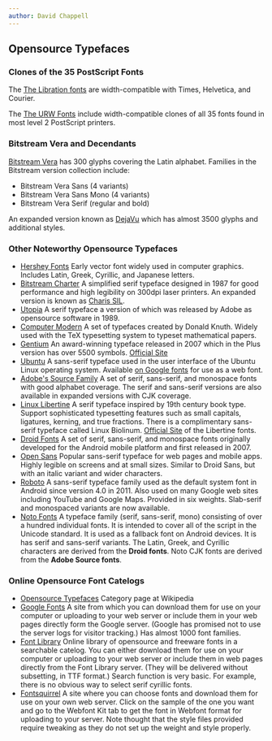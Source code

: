 ```yaml
---
author: David Chappell
---
```


## Opensource Typefaces

### Clones of the 35 PostScript Fonts

The <a href="../standard/#liberation-fonts-and-derivatives">The Libration
fonts</a> are width-compatible with Times, Helvetica, and Courier.

The <a href="../standard/#the-urw-fonts-and-gnu-freefont">The URW Fonts</a>
include width-compatible clones of all 35 fonts found in most level 2 PostScript
printers.

### Bitstream Vera and Decendants

[Bitstream Vera](https://www.gnome.org/fonts/)
has 300 glyphs covering the Latin alphabet. Families in the Bitstream
version collection include:

* Bitstream Vera Sans (4 variants)
* Bitstream Vera Sans Mono (4 variants)
* Bitstream Vera Serif (regular and bold)

An expanded version known as [DejaVu](https://dejavu-fonts.github.io/)
which has almost 3500 glyphs and additional styles.

### Other Noteworthy Opensource Typefaces

* [Hershey Fonts](https://en.wikipedia.org/wiki/Hershey_fonts)
  Early vector font widely used in computer graphics. Includes Latin,
  Greek, Cyrillic, and Japanese letters.
* [Bitstream Charter](https://en.wikipedia.org/wiki/Bitstream_Charter)
  A simplified serif typeface designed in 1987 for good performance
  and high legibility on 300dpi laser printers. An expanded version
  is known as [Charis SIL](https://en.wikipedia.org/wiki/Charis_SIL).
* [Utopia](https://en.wikipedia.org/wiki/Utopia_(typeface))
  A serif typeface a version of which was released by Adobe as opensource
  software in 1989.
* [Computer Modern](https://en.wikipedia.org/wiki/Computer_Modern)
  A set of typefaces created by Donald Knuth. Widely used with the TeX
  typesetting system to typeset mathematical papers.
* [Gentium](https://en.wikipedia.org/wiki/Gentium)
  An award-winning typeface released in 2007 which in the Plus version
  has over 5500 symbols. [Official Site](https://software.sil.org/gentium/)
* [Ubuntu](https://en.wikipedia.org/wiki/Ubuntu_(typeface))
  A sans-serif typeface used in the user interface of the Ubuntu Linux
  operating system. Available [on Google fonts](https://fonts.google.com/?query=ubuntu)
  for use as a web font.
* [Adobe's Source Family](https://en.wikipedia.org/wiki/Source_Sans_Pro)
  A set of serif, sans-serif, and monospace fonts with good alphabet coverage.
  The serif and sans-serif versions are also available in expanded versions
  with CJK coverage.
* [Linux Libertine](https://en.wikipedia.org/wiki/Linux_Libertine)
  A serif typeface inspired by 19th century book type. Support
  sophisticated typesetting features such as small capitals, ligatures,
  kerning, and true fractions. There is a complimentary sans-serif
  typeface called Linux Biolinum.
  [Official Site](http://libertine-fonts.org/) of the Libertine fonts.
* [Droid Fonts](https://en.wikipedia.org/wiki/Droid_fonts)
  A set of serif, sans-serif, and monospace fonts originally developed for the
  Android mobile platform and first released in 2007.
* [Open Sans](https://en.wikipedia.org/wiki/Open_Sans)
  Popular sans-serif typeface for web pages and mobile apps. Highly legible on screens
  and at small sizes. Similar to Droid Sans, but with an italic variant
  and wider characters.
* [Roboto](https://en.wikipedia.org/wiki/Roboto)
  A sans-serif typeface family used as the default system font in Android since
  version 4.0 in 2011. Also used on many Google web sites including YouTube and
  Google Maps. Provided in six weights. Slab-serif and monospaced variants
  are now available.
* [Noto Fonts](https://en.wikipedia.org/wiki/Noto_fonts)
  A typeface family (serif, sans-serif, mono) consisting of over a hundred
  individual fonts. It is intended to cover all of the script in the Unicode
  standard. It is used as a fallback font on Android devices. It is has serif
  and sans-serif variants. The Latin, Greek, and Cyrillic characters are
  derived from the <b>Droid fonts</b>. Noto CJK fonts are derived from the
  <b>Adobe Source fonts</b>.

### Online Opensource Font Catelogs

* [Opensource Typefaces](https://en.wikipedia.org/wiki/Category:Open-source_typefaces)
  Category page at Wikipedia
* [Google Fonts](https://fonts.google.com/)
  A site from which you can
  download them for use on your computer or uploading to your web server or
  include them in your web pages directly form the Google server. (Google
  has promised not to use the server logs for visitor tracking.)
  Has almost 1000 font families.
* [Font Library](https://fontlibrary.org/)
  Online library of opensource and freeware fonts in a searchable catelog.
  You can either download them for use on your computer or uploading
  to your web server or include them in web pages directly from the Font
  Library server. (They will be delivered without subsetting, in TTF format.)
  Search function is very basic. For example, there is no obvious way
  to select serif cyrillic fonts.
* [Fontsquirrel](https://www.fontsquirrel.com/)
  A site where you can choose fonts and download them for use on your own web
  server. Click on the sample of the one you want and go to the Webfont Kit tab
  to get the font in Webfont format for uploading to your server. Note
  thought that the style files provided require tweaking as they do not
  set up the weight and style properly.

